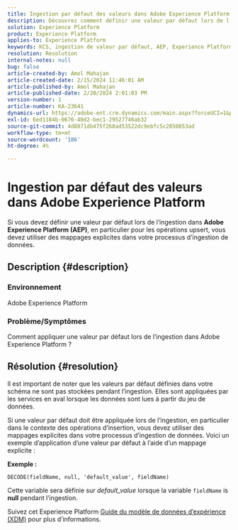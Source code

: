 ```yaml
---
title: Ingestion par défaut des valeurs dans Adobe Experience Platform
description: Découvrez comment définir une valeur par défaut lors de l’ingestion dans Adobe Experience Platform. Utilisez des mappages explicites dans le processus d’ingestion de données.
solution: Experience Platform
product: Experience Platform
applies-to: Experience Platform
keywords: KCS, ingestion de valeur par défaut, AEP, Experience Platform, jeu de données, nom du champ
resolution: Resolution
internal-notes: null
bug: false
article-created-by: Amol Mahajan
article-created-date: 2/15/2024 11:46:01 AM
article-published-by: Amol Mahajan
article-published-date: 2/20/2024 2:01:03 PM
version-number: 1
article-number: KA-23641
dynamics-url: https://adobe-ent.crm.dynamics.com/main.aspx?forceUCI=1&pagetype=entityrecord&etn=knowledgearticle&id=3bca0ac5-f7cb-ee11-9079-6045bd006b25
exl-id: 6ed1184b-0676-40d2-bec1-29527746ab32
source-git-commit: 4d8871db475f268ad53522dc9ebfc5c2850853ad
workflow-type: tm+mt
source-wordcount: '186'
ht-degree: 4%

---
```


# Ingestion par défaut des valeurs dans Adobe Experience Platform


Si vous devez définir une valeur par défaut lors de l’ingestion dans <b>Adobe Experience Platform (AEP)</b>, en particulier pour les opérations upsert, vous devez utiliser des mappages explicites dans votre processus d’ingestion de données.

## Description {#description}


### <b>Environnement</b>

Adobe Experience Platform



### <b>Problème/Symptômes</b>

Comment appliquer une valeur par défaut lors de l’ingestion dans Adobe Experience Platform ?


## Résolution {#resolution}


Il est important de noter que les valeurs par défaut définies dans votre schéma ne sont pas stockées pendant l’ingestion. Elles sont appliquées par les services en aval lorsque les données sont lues à partir du jeu de données.



Si une valeur par défaut doit être appliquée lors de l’ingestion, en particulier dans le contexte des opérations d’insertion, vous devez utiliser des mappages explicites dans votre processus d’ingestion de données.
Voici un exemple d’application d’une valeur par défaut à l’aide d’un mappage explicite :



<b>Exemple :</b>

`DECODE(fieldName, null, 'default_value', fieldName)`

Cette variable sera définie sur *default_value* lorsque la variable `fieldName` is <b>null</b> pendant l’ingestion.



Suivez cet Experience Platform [Guide du modèle de données d’expérience (XDM)](https://experienceleague.adobe.com/docs/experience-platform/xdm/ui/fields/overview.html) pour plus d’informations.
